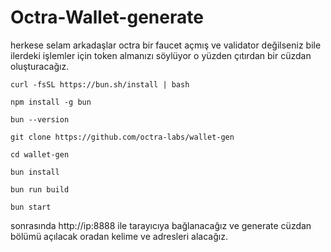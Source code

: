 # Octra-Wallet-generate
herkese selam arkadaşlar octra bir faucet açmış ve validator değilseniz bile ilerdeki işlemler için token almanızı söylüyor o yüzden çıtırdan bir cüzdan oluşturacağız.

````curl -fsSL https://bun.sh/install | bash````

`npm install -g bun`

``bun --version``

``git clone https://github.com/octra-labs/wallet-gen``

``cd wallet-gen``

``bun install``

``bun run build``

``bun start``

sonrasında http://ip:8888 ile tarayıcıya bağlanacağız ve generate cüzdan bölümü açılacak oradan kelime ve adresleri alacağız. 
